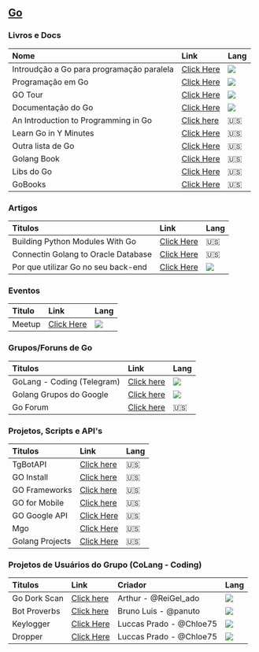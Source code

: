 ## [Go](http://www.golangbr.org/)
### Livros e Docs

Nome | Link | Lang
:-- | :-- | :--
Introudção a Go para programação paralela| [Click Here](http://alemedeiros.sdf.org/files/go-intro/presentation.pdf) | ![][brazilian]
Programação em Go | [Click Here](https://drive.google.com/file/d/0B3PFLMbxA0fnX0JCQzdEdmw4U0k/view) | ![][brazilian]
GO Tour | [Click Here](https://go-tour-br.appspot.com/welcome/1) | ![][brazilian]
Documentação do Go | [Click Here](http://www.golangbr.org/doc/) | ![][brazilian]
An Introduction to Programming in Go | [Click here](https://www.golang-book.com/books/intro/) | :us:
Learn Go in Y Minutes | [Click Here](https://learnxinyminutes.com/docs/go) | :us:
Outra lista de Go | [Click Here](https://github.com/golang/go/wiki/Learn) | :us:
Golang Book | [Click Here](https://play.google.com/store/apps/details?id=com.timger.golangbook) | :us:
Libs do Go | [Click Here](https://golanglibs.com/) | :us:
GoBooks | [Click Here](https://github.com/dariubs/GoBooks) | :us:
   
### Artigos
Titulos | Link | Lang
:-- | :-- | :--
Building Python Modules With Go | [Click Here](https://blog.filippo.io/building-python-modules-with-go-1-5/) | :us:
Connectin Golang to Oracle Database | [Click Here](https://andrey.nering.com.br/2016/connecting-golang-to-oracle-database/) | :us:
Por que utilizar Go no seu back-end | [Click Here](http://tableless.com.br/por-que-utilizar-gogolang-no-seu-backend/) | ![][brazilian] 

### Eventos
Titulo | Link | Lang
:-- | :-- | :--
Meetup | [Click Here](http://www.meetup.com/pt-BR/golangbr/) | ![][brazilian]

   
### Grupos/Foruns de Go
Titulos| Link | Lang
:-- | :-- | :--
GoLang - Coding (Telegram) | [Click here](http://telegram.me/GoLangCoding) |![][brazilian] 
Golang Grupos do Google | [Click here](https://groups.google.com/forum/#!forum/golang-brasil) |![][brazilian] 
Go Forum | [Click here](https://forum.golangbridge.org/) |:us:
   
### Projetos, Scripts e API's
Titulos| Link | Lang
:-- | :-- | :--
TgBotAPI | [Click here](https://godoc.org/github.com/go-telegram-bot-api/telegram-bot-api) | :us:
GO Install | [Click here](https://github.com/canha/golang-tools-install-script/blob/master/goinstall.sh) | :us:
GO Frameworks | [Click here](https://github.com/avelino/awesome-go/blob/master/README.md) | :us:
GO for Mobile | [Click here](https://godoc.org/golang.org/x/mobile/app) | :us:
GO Google API | [Click Here](https://github.com/google/google-api-go-client/tree/master/examples) | :us:
Mgo | [Click Here](http://labix.org/mgo) | :us:
Golang Projects | [Click Here](http://www.golangprojects.com) | :us:
   
### Projetos de Usuários do Grupo (CoLang - Coding)
Titulos| Link | Criador| Lang
:-- | :-- | :-- | :--
Go Dork Scan | [Click here](https://github.com/ReiGelado/Go-Dork-Scan) |Arthur - @ReiGel_ado |![][brazilian] 
Bot Proverbs | [Click here](http://github.com/nubunto/proverbs) | Bruno Luis - @panuto |![][brazilian]
Keylogger | [Click Here](https://github.com/LuccaPrado/keylogger) | Luccas Prado - @Chloe75 | ![][brazilian]
Dropper | [Click Here](https://github.com/LuccaPrado/dropper) | Luccas Prado - @Chloe75 | ![][brazilian]
[brazilian]: http://findicons.com/files/icons/1015/world_cup_flags/16/brazil.png

